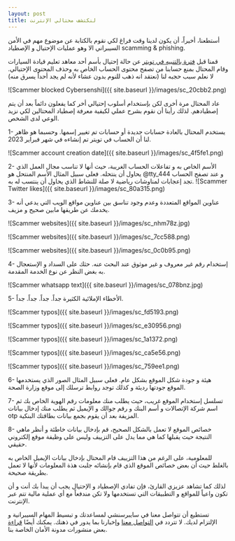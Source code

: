 ```yaml
---
layout: post
title: لنكتشف محتالي الإنترنت
---
```


أستطعنا، أخيراً، أن يكون لدينا وقت فراغ لكي نقوم بالكتابة عن موضوع مهم في الأمن السيبراني الا وهو عمليات الإحتيال و الإصطياد scamming & phishing.

قمنا قبل [فترة بالتنبيه في تويتر](https://twitter.com/CybersenshiHQ/status/1674835550686019592) عن حالة إحتيال بأسم أحد معاهد تعليم قيادة السيارات وقام المحتال بمنع حسابنا من تصفح محتوى الحساب الخاص به وحذف المحتوى الإحتيالي. لا نعلم سبب حجبه لنا (نعتقد انه ذهب للنوم بدون عشاء ﻷنه لم يجد أحداً يسرق منه)



![Scammer blocked Cybersenshi]({{ site.baseurl }}/images/sc_20cbb2.png)

عاد المحتال مرة أخرى لكن بإستخدام أسلوب إحتيالي أخر كما يفعلون دائماً بعد أن يتم إصطيادهم. لذلك رأينا أن نقوم بشرح عملي لكيفية معرفة إصطياد المحتالين لكي نزيد الوعي لدى الشخص.

1- يستخدم المحتال بالعادة حسابات جديدة أو حسابات تم تغيير إسمها. وحسبما هو ظاهر لنا أن الحساب في تويتر تم إنشاءه في شهر فبراير 2023.

![Scammer account creation date]({{ site.baseurl }}/images/sc_4f5fe1.png)

2- الأسم الخاص به و تفاعلات الحساب الغريبة، حيث أنها لا تناسب مجال العمل الذي يحاول أن ينتحله. فعلى سبيل المثال الأسم المنتحل هو @tty_444 و عند تصفح الحساب تجد إعجابات لمناوشات رياضية لا صلة للنشاط الذي يحاول أن ينتسب له به.
![Scammer Twitter likes]({{ site.baseurl }}/images/sc_80a315.png)

3- عناوين المواقع المتعددة وعدم وجود تناسق بين عناوين مواقع الويب التي يدعي أنه يخدمك عن طريقها مابين صحيح و مزيف.

![Scammer websites]({{ site.baseurl }}/images/sc_nhm78z.jpg)


![Scammer websites]({{ site.baseurl }}/images/sc_7cc588.png)


![Scammer websites]({{ site.baseurl }}/images/sc_0c0b95.png)


4- إستخدام رقم غير معروف و غير موثوق عند البحث عنه. حثك على السداد و الإستعجال به بغض النظر عن نوع الخدمة المقدمة.

![Scammer whatsapp text]({{ site.baseurl }}/images/sc_078bnz.jpg)


5- الأخطاء الإملائية الكثيرة جداً. جداً. جداً. جداً.


![Scammer typos]({{ site.baseurl }}/images/sc_fd5193.png)



![Scammer typos]({{ site.baseurl }}/images/sc_e30956.png)



![Scammer typos]({{ site.baseurl }}/images/sc_1a1372.png)



![Scammer typos]({{ site.baseurl }}/images/sc_ca5e56.png)



![Scammer typos]({{ site.baseurl }}/images/sc_759ee1.png)


6- هيئة و جودة شكل الموقع بشكل عام. فعلى سبيل المثال الصور الذي يستخدمها الموقع جودتها رديئة و كذلك توجد روابط ترسلك إلى موقع وزارة الصحة.

7- تسلسل إستخدام الموقع غريب، حيث يطلب منك معلومات رقم الهوية الخاص بك ثم اسم شركة الإتصالات و أسم البنك و رقم جوالك و الإيميل ثم يطلب منك إدخال بيانات otp المزيفة بعد أن يقوم بجمع بيانات بطاقتك البنكية.

8- خصائص الموقع لا تعمل بالشكل الصحيح، قم بإدخال بيانات خاطئة و أنظر ماهي النتيجة حيث يقبلها كما هي مما يدل على التزييف وليس على وظيفة موقع إلكتروني حقيقي.

للمعلومية، على الرغم من هذا التزييف قام المحتال بإدخال بيانات الإيميل الخاص به بالغلط حيث أن بعض خصائص الموقع الذي قام بإنشائه جلبت هذة المعلومات لأنها لا تعمل بطريقة صحيحة.

لذلك كما تشاهد عزيزي القارئ، فإن تفادي الإصطياد و الإحتيال يجب أن يبدأ بك أنت و أن تكون واعياً للمواقع و التطبيقات التي تستخدمها ولا تكن مندفعاً مع أي عملية مالية تتم عبر الإنترنت.

تستطيع أن تتواصل معنا في سايبرسنشي لمساعدتك و تبسيط المهام السيبرانية و الإلتزام لديك. لا تتردد في [التواصل معنا](https://www.cybersenshi.com/#contactUsBlock) وإخبارنا بما يدور في ذهنك. يمكنك أيضًا [قراءة](https://blog.cybersenshi.com) بعض منشورات مدونة الأمان الخاصة بنا.
